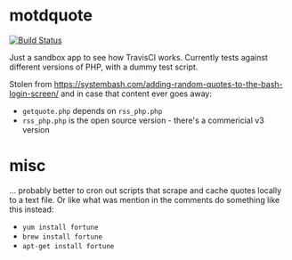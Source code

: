 # motdquote

[![Build Status](https://travis-ci.org/j-c-h-e-n-g/motdquote.png)](https://travis-ci.org/j-c-h-e-n-g/motdquote)

Just a sandbox app to see how TravisCI works. Currently tests against different versions of PHP, with a dummy test script.

Stolen from https://systembash.com/adding-random-quotes-to-the-bash-login-screen/ and in case that content ever goes away: 

- `getquote.php` depends on `rss_php.php`
- `rss_php.php` is the open source version - there's a commericial v3 version


# misc
... probably better to cron out scripts that scrape and cache quotes locally to a text file. Or like what was mention in the comments do something like this instead:

- `yum install fortune`
- `brew install fortune`
- `apt-get install fortune`
